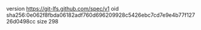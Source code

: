 version https://git-lfs.github.com/spec/v1
oid sha256:0e062f8fbda06182adf760d696209928c5426ebc7cd7e9e4b77f12726d0498cc
size 298
